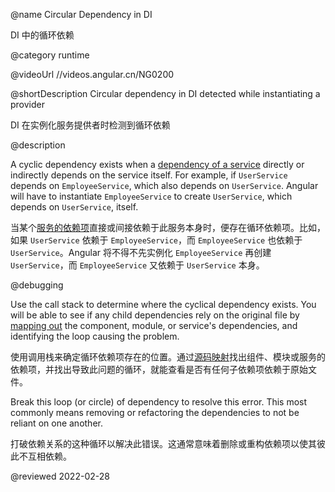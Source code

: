 @name Circular Dependency in DI

DI 中的循环依赖

@category runtime

@videoUrl //videos.angular.cn/NG0200

@shortDescription Circular dependency in DI detected while instantiating a provider

DI 在实例化服务提供者时检测到循环依赖

@description

A cyclic dependency exists when a [dependency of a service](guide/hierarchical-dependency-injection) directly or indirectly depends on the service itself. For example, if `UserService` depends on `EmployeeService`, which also depends on `UserService`. Angular will have to instantiate `EmployeeService` to create `UserService`, which depends on `UserService`, itself.

当某个[服务的依赖项](guide/hierarchical-dependency-injection)直接或间接依赖于此服务本身时，便存在循环依赖项。比如，如果 `UserService` 依赖于 `EmployeeService`，而 `EmployeeService` 也依赖于 `UserService`。Angular 将不得不先实例化 `EmployeeService` 再创建 `UserService`，而 `EmployeeService` 又依赖于 `UserService` 本身。

@debugging

Use the call stack to determine where the cyclical dependency exists.
You will be able to see if any child dependencies rely on the original file by [mapping out](guide/dependency-injection-in-action) the component, module, or service's dependencies, and identifying the loop causing the problem.

使用调用栈来确定循环依赖项存在的位置。通过[源码映射](guide/dependency-injection-in-action)找出组件、模块或服务的依赖项，并找出导致此问题的循环，就能查看是否有任何子依赖项依赖于原始文件。

Break this loop \(or circle\) of dependency to resolve this error. This most commonly means removing or refactoring the dependencies to not be reliant on one another.

打破依赖关系的这种循环以解决此错误。这通常意味着删除或重构依赖项以使其彼此不互相依赖。

<!-- links -->

<!-- external links -->

<!-- end links -->

@reviewed 2022-02-28
